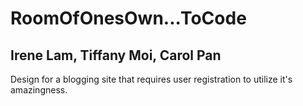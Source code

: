 # RoomOfOnesOwn...ToCode

## Irene Lam, Tiffany Moi, Carol Pan

Design for a blogging site that requires user registration to utilize it's amazingness.
